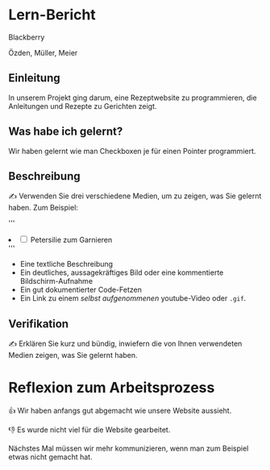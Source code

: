 # Lern-Bericht
Blackberry

Özden, Müller, Meier

## Einleitung

In unserem Projekt ging darum, eine Rezeptwebsite zu programmieren, die Anleitungen und Rezepte zu Gerichten zeigt.

## Was habe ich gelernt?

Wir haben gelernt wie man Checkboxen je für einen Pointer programmiert.

## Beschreibung

✍️ Verwenden Sie drei verschiedene Medien, um zu zeigen, was Sie gelernt haben. Zum Beispiel:

'''<label>
          <li><input type="checkbox">
          Petersilie zum Garnieren</li>
        </label>'''

* Eine textliche Beschreibung
* Ein deutliches, aussagekräftiges Bild oder eine kommentierte Bildschirm-Aufnahme
* Ein gut dokumentierter Code-Fetzen
* Ein Link zu einem *selbst aufgenommenen* youtube-Video oder `.gif`.

## Verifikation

✍️ Erklären Sie kurz und bündig, inwiefern die von Ihnen verwendeten Medien zeigen, was Sie gelernt haben.

# Reflexion zum Arbeitsprozess

👍 Wir haben anfangs gut abgemacht wie unsere Website aussieht.

👎 Es wurde nicht viel für die Website gearbeitet.

Nächstes Mal müssen wir mehr kommunizieren, wenn man zum Beispiel etwas nicht gemacht hat.
